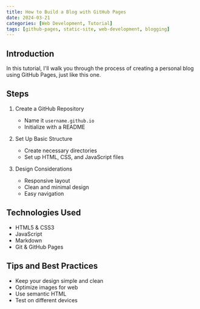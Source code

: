 ```yaml
---
title: How to Build a Blog with GitHub Pages
date: 2024-03-21
categories: [Web Development, Tutorial]
tags: [github-pages, static-site, web-development, blogging]
---
```


<!-- # How to Build a Blog with GitHub Pages

<img src="../assets/images/posts/github-pages.png" class="post-image" alt="GitHub Pages"> -->

## Introduction

In this tutorial, I'll walk you through the process of creating a personal blog using GitHub Pages, just like this one.

## Steps

1. Create a GitHub Repository
   - Name it `username.github.io`
   - Initialize with a README

2. Set Up Basic Structure
   - Create necessary directories
   - Set up HTML, CSS, and JavaScript files

3. Design Considerations
   - Responsive layout
   - Clean and minimal design
   - Easy navigation

## Technologies Used

- HTML5 & CSS3
- JavaScript
- Markdown
- Git & GitHub Pages

## Tips and Best Practices

- Keep your design simple and clean
- Optimize images for web
- Use semantic HTML
- Test on different devices 
